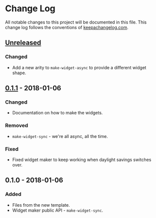 # Change Log
All notable changes to this project will be documented in this file. This change log follows the conventions of [keepachangelog.com](http://keepachangelog.com/).

## [Unreleased]
### Changed
- Add a new arity to `make-widget-async` to provide a different widget shape.

## [0.1.1] - 2018-01-06
### Changed
- Documentation on how to make the widgets.

### Removed
- `make-widget-sync` - we're all async, all the time.

### Fixed
- Fixed widget maker to keep working when daylight savings switches over.

## 0.1.0 - 2018-01-06
### Added
- Files from the new template.
- Widget maker public API - `make-widget-sync`.

[Unreleased]: https://github.com/your-name/huginn/compare/0.1.1...HEAD
[0.1.1]: https://github.com/your-name/huginn/compare/0.1.0...0.1.1
